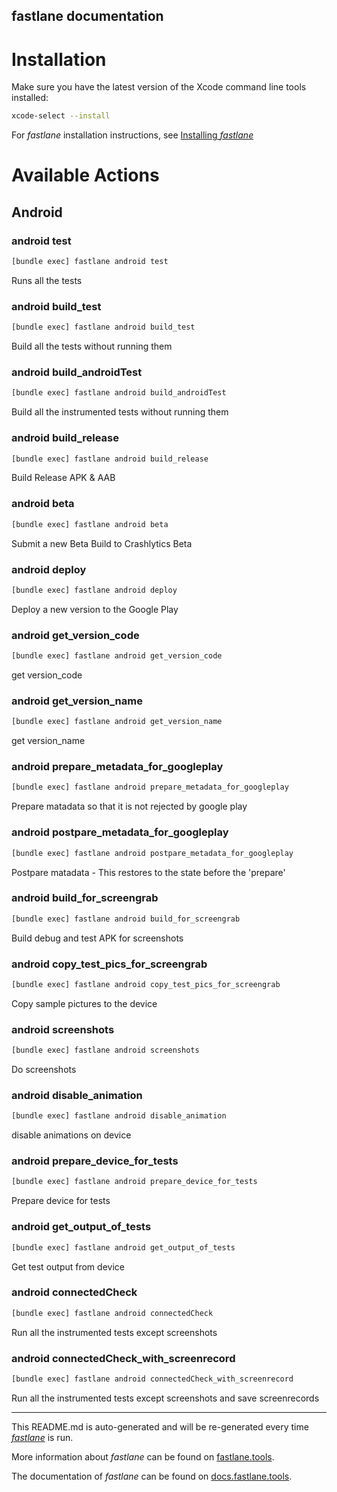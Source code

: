 fastlane documentation
----

# Installation

Make sure you have the latest version of the Xcode command line tools installed:

```sh
xcode-select --install
```

For _fastlane_ installation instructions, see [Installing _fastlane_](https://docs.fastlane.tools/#installing-fastlane)

# Available Actions

## Android

### android test

```sh
[bundle exec] fastlane android test
```

Runs all the tests

### android build_test

```sh
[bundle exec] fastlane android build_test
```

Build all the tests without running them

### android build_androidTest

```sh
[bundle exec] fastlane android build_androidTest
```

Build all the instrumented tests without running them

### android build_release

```sh
[bundle exec] fastlane android build_release
```

Build Release APK & AAB

### android beta

```sh
[bundle exec] fastlane android beta
```

Submit a new Beta Build to Crashlytics Beta

### android deploy

```sh
[bundle exec] fastlane android deploy
```

Deploy a new version to the Google Play

### android get_version_code

```sh
[bundle exec] fastlane android get_version_code
```

get version_code

### android get_version_name

```sh
[bundle exec] fastlane android get_version_name
```

get version_name

### android prepare_metadata_for_googleplay

```sh
[bundle exec] fastlane android prepare_metadata_for_googleplay
```

Prepare matadata so that it is not rejected by google play

### android postpare_metadata_for_googleplay

```sh
[bundle exec] fastlane android postpare_metadata_for_googleplay
```

Postpare matadata - This restores to the state before the 'prepare'

### android build_for_screengrab

```sh
[bundle exec] fastlane android build_for_screengrab
```

Build debug and test APK for screenshots

### android copy_test_pics_for_screengrab

```sh
[bundle exec] fastlane android copy_test_pics_for_screengrab
```

Copy sample pictures to the device

### android screenshots

```sh
[bundle exec] fastlane android screenshots
```

Do screenshots

### android disable_animation

```sh
[bundle exec] fastlane android disable_animation
```

disable animations on device

### android prepare_device_for_tests

```sh
[bundle exec] fastlane android prepare_device_for_tests
```

Prepare device for tests

### android get_output_of_tests

```sh
[bundle exec] fastlane android get_output_of_tests
```

Get test output from device

### android connectedCheck

```sh
[bundle exec] fastlane android connectedCheck
```

Run all the instrumented tests except screenshots

### android connectedCheck_with_screenrecord

```sh
[bundle exec] fastlane android connectedCheck_with_screenrecord
```

Run all the instrumented tests except screenshots and save screenrecords

----

This README.md is auto-generated and will be re-generated every time [_fastlane_](https://fastlane.tools) is run.

More information about _fastlane_ can be found on [fastlane.tools](https://fastlane.tools).

The documentation of _fastlane_ can be found on [docs.fastlane.tools](https://docs.fastlane.tools).
